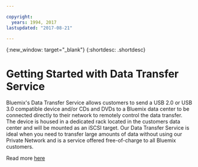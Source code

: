 ```yaml
---

copyright:
  years: 1994, 2017
lastupdated: "2017-08-21"

---
```

{:new_window: target="_blank"}
{:shortdesc: .shortdesc}

# Getting Started with Data Transfer Service

Bluemix's Data Transfer Service allows customers to send a USB 2.0 or USB 3.0 compatible device and/or CDs and DVDs to a Bluemix data center to be connected directly to their network to remotely control the data transfer. The device is housed in a dedicated rack located in the customers data center and will be mounted as an iSCSI target.  Our Data Transfer Service is ideal when you need to transfer large amounts of data without using our Private Network and is a service offered free-of-charge to all Bluemix customers.

Read more [here](access-data-transfer-service-screen.html)

